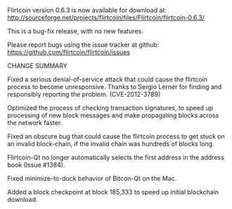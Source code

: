 Flirtcoin version 0.6.3 is now available for download at:
  http://sourceforge.net/projects/flirtcoin/files/Flirtcoin/flirtcoin-0.6.3/

This is a bug-fix release, with no new features.

Please report bugs using the issue tracker at github:
  https://github.com/flirtcoin/flirtcoin/issues

CHANGE SUMMARY

Fixed a serious denial-of-service attack that could cause the
flirtcoin process to become unresponsive. Thanks to Sergio Lerner
for finding and responsibly reporting the problem. (CVE-2012-3789)

Optimized the process of checking transaction signatures, to
speed up processing of new block messages and make propagating
blocks across the network faster.

Fixed an obscure bug that could cause the flirtcoin process to get
stuck on an invalid block-chain, if the invalid chain was
hundreds of blocks long.

Flirtcoin-Qt no longer automatically selects the first address
in the address book (Issue #1384).

Fixed minimize-to-dock behavior of Bitcon-Qt on the Mac.

Added a block checkpoint at block 185,333 to speed up initial
blockchain download.
